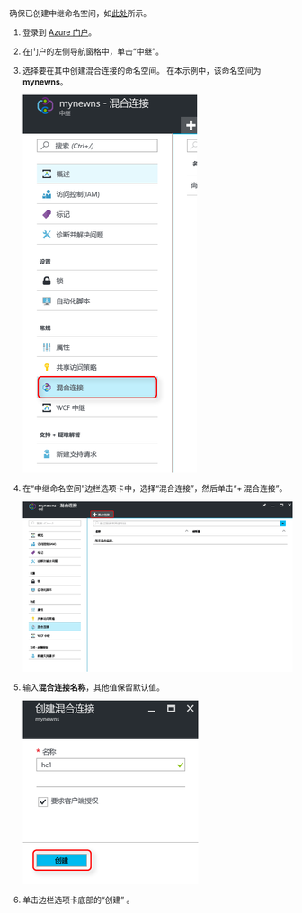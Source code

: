 确保已创建中继命名空间，如[此处][namespace-how-to]所示。

1. 登录到 [Azure 门户](https://portal.azure.com)。
2. 在门户的左侧导航窗格中，单击“中继”。
3. 选择要在其中创建混合连接的命名空间。 在本示例中，该命名空间为 **mynewns**。
   
    ![创建混合连接](./media/relay-create-hybrid-connection-portal/create-hc-1.png)
4. 在“中继命名空间”边栏选项卡中，选择“混合连接”，然后单击“+ 混合连接”。
   
    ![选择混合连接](./media/relay-create-hybrid-connection-portal/create-hc-2.png)
5. 输入**混合连接名称**，其他值保留默认值。
   
    ![选择“新建”](./media/relay-create-hybrid-connection-portal/create-hc-3.png)
6. 单击边栏选项卡底部的“创建” 。

[namespace-how-to]: ../articles/service-bus-relay/relay-create-namespace-portal.md 